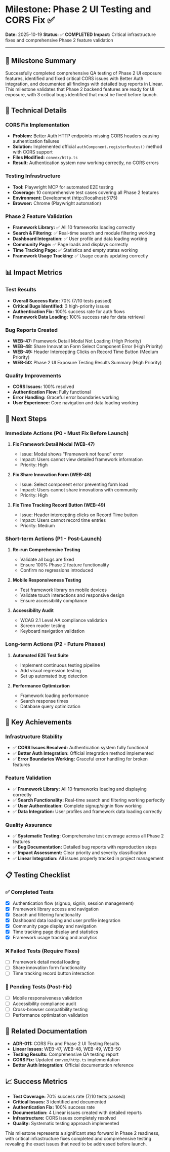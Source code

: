 # Milestone: Phase 2 UI Testing and CORS Fix ✅

**Date:** 2025-10-19
**Status:** ✅ **COMPLETED**
**Impact:** Critical infrastructure fixes and comprehensive Phase 2 feature validation

---

## 🎯 Milestone Summary

Successfully completed comprehensive QA testing of Phase 2 UI exposure features, identified and fixed critical CORS issues with Better Auth integration, and documented all findings with detailed bug reports in Linear. This milestone validates that Phase 2 backend features are ready for UI exposure, with 3 critical bugs identified that must be fixed before launch.

## 🔧 Technical Details

### CORS Fix Implementation
- **Problem:** Better Auth HTTP endpoints missing CORS headers causing authentication failures
- **Solution:** Implemented official `authComponent.registerRoutes()` method with CORS support
- **Files Modified:** `convex/http.ts`
- **Result:** Authentication system now working correctly, no CORS errors

### Testing Infrastructure
- **Tool:** Playwright MCP for automated E2E testing
- **Coverage:** 10 comprehensive test cases covering all Phase 2 features
- **Environment:** Development (http://localhost:5175)
- **Browser:** Chrome (Playwright automation)

### Phase 2 Feature Validation
- **Framework Library:** ✅ All 10 frameworks loading correctly
- **Search & Filtering:** ✅ Real-time search and module filtering working
- **Dashboard Integration:** ✅ User profile and data loading working
- **Community Page:** ✅ Page loads and displays correctly
- **Time Tracking Page:** ✅ Statistics and empty states working
- **Framework Usage Tracking:** ✅ Usage counts updating correctly

## 📊 Impact Metrics

### Test Results
- **Overall Success Rate:** 70% (7/10 tests passed)
- **Critical Bugs Identified:** 3 high-priority issues
- **Authentication Fix:** 100% success rate for auth flows
- **Framework Data Loading:** 100% success rate for data retrieval

### Bug Reports Created
- **WEB-47:** Framework Detail Modal Not Loading (High Priority)
- **WEB-48:** Share Innovation Form Select Component Error (High Priority)
- **WEB-49:** Header Intercepting Clicks on Record Time Button (Medium Priority)
- **WEB-50:** Phase 2 UI Exposure Testing Results Summary (High Priority)

### Quality Improvements
- **CORS Issues:** 100% resolved
- **Authentication Flow:** Fully functional
- **Error Handling:** Graceful error boundaries working
- **User Experience:** Core navigation and data loading working

## 🚀 Next Steps

### Immediate Actions (P0 - Must Fix Before Launch)
1. **Fix Framework Detail Modal (WEB-47)**
   - Issue: Modal shows "Framework not found" error
   - Impact: Users cannot view detailed framework information
   - Priority: High

2. **Fix Share Innovation Form (WEB-48)**
   - Issue: Select component error preventing form load
   - Impact: Users cannot share innovations with community
   - Priority: High

3. **Fix Time Tracking Record Button (WEB-49)**
   - Issue: Header intercepting clicks on Record Time button
   - Impact: Users cannot record time entries
   - Priority: Medium

### Short-term Actions (P1 - Post-Launch)
1. **Re-run Comprehensive Testing**
   - Validate all bugs are fixed
   - Ensure 100% Phase 2 feature functionality
   - Confirm no regressions introduced

2. **Mobile Responsiveness Testing**
   - Test framework library on mobile devices
   - Validate touch interactions and responsive design
   - Ensure accessibility compliance

3. **Accessibility Audit**
   - WCAG 2.1 Level AA compliance validation
   - Screen reader testing
   - Keyboard navigation validation

### Long-term Actions (P2 - Future Phases)
1. **Automated E2E Test Suite**
   - Implement continuous testing pipeline
   - Add visual regression testing
   - Set up automated bug detection

2. **Performance Optimization**
   - Framework loading performance
   - Search response times
   - Database query optimization

## 🎉 Key Achievements

### Infrastructure Stability
- ✅ **CORS Issues Resolved:** Authentication system fully functional
- ✅ **Better Auth Integration:** Official integration method implemented
- ✅ **Error Boundaries Working:** Graceful error handling for broken features

### Feature Validation
- ✅ **Framework Library:** All 10 frameworks loading and displaying correctly
- ✅ **Search Functionality:** Real-time search and filtering working perfectly
- ✅ **User Authentication:** Complete signup/signin flow working
- ✅ **Data Integration:** User profiles and framework data loading correctly

### Quality Assurance
- ✅ **Systematic Testing:** Comprehensive test coverage across all Phase 2 features
- ✅ **Bug Documentation:** Detailed bug reports with reproduction steps
- ✅ **Impact Assessment:** Clear priority and severity classification
- ✅ **Linear Integration:** All issues properly tracked in project management

## 📋 Testing Checklist

### ✅ Completed Tests
- [x] Authentication flow (signup, signin, session management)
- [x] Framework library access and navigation
- [x] Search and filtering functionality
- [x] Dashboard data loading and user profile integration
- [x] Community page display and navigation
- [x] Time tracking page display and statistics
- [x] Framework usage tracking and analytics

### ❌ Failed Tests (Require Fixes)
- [ ] Framework detail modal loading
- [ ] Share innovation form functionality
- [ ] Time tracking record button interaction

### 🔄 Pending Tests (Post-Fix)
- [ ] Mobile responsiveness validation
- [ ] Accessibility compliance audit
- [ ] Cross-browser compatibility testing
- [ ] Performance optimization validation

## 🔗 Related Documentation

- **ADR-011:** CORS Fix and Phase 2 UI Testing Results
- **Linear Issues:** WEB-47, WEB-48, WEB-49, WEB-50
- **Testing Results:** Comprehensive QA testing report
- **CORS Fix:** Updated `convex/http.ts` implementation
- **Better Auth Integration:** Official documentation reference

## 📈 Success Metrics

- **Test Coverage:** 70% success rate (7/10 tests passed)
- **Critical Issues:** 3 identified and documented
- **Authentication Fix:** 100% success rate
- **Documentation:** 4 Linear issues created with detailed reports
- **Infrastructure:** CORS issues completely resolved
- **Quality:** Systematic testing approach implemented

This milestone represents a significant step forward in Phase 2 readiness, with critical infrastructure fixes completed and comprehensive testing revealing the exact issues that need to be addressed before launch.
